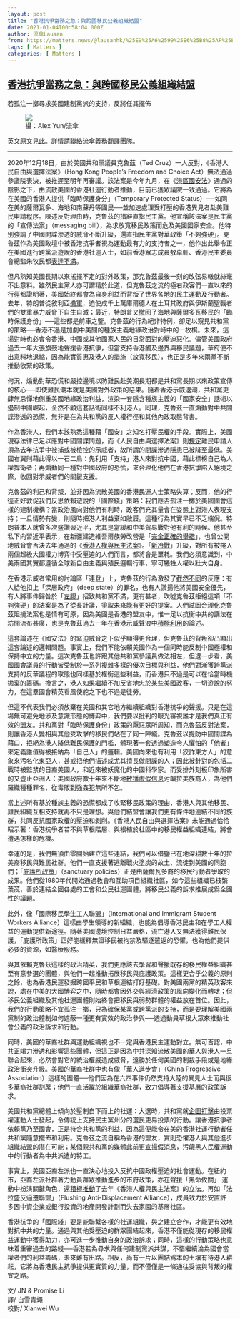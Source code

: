 ```yaml
---
layout: post
title: "香港抗爭當務之急：與跨國移民公義組織結盟"
date: 2021-01-04T00:58:04.000Z
author: 流傘Lausan
from: https://matters.news/@lausanhk/%25E9%25A6%2599%25E6%25B8%25AF%25E6%258A%2597%25E7%2588%25AD%25E7%2595%25B6%25E5%258B%2599%25E4%25B9%258B%25E6%2580%25A5-%25E8%2588%2587%25E8%25B7%25A8%25E5%259C%258B%25E7%25A7%25BB%25E6%25B0%2591%25E5%2585%25AC%25E7%25BE%25A9%25E7%25B5%2584%25E7%25B9%2594%25E7%25B5%2590%25E7%259B%259F-bafyreidoc3yr6a2l4gc5f7bgidbu45bip5mnwiq2lzpgezhvsbx2u42vbm
tags: [ Matters ]
categories: [ Matters ]
---
```

<!--1609721884000-->
[香港抗爭當務之急：與跨國移民公義組織結盟](https://matters.news/@lausanhk/%25E9%25A6%2599%25E6%25B8%25AF%25E6%258A%2597%25E7%2588%25AD%25E7%2595%25B6%25E5%258B%2599%25E4%25B9%258B%25E6%2580%25A5-%25E8%2588%2587%25E8%25B7%25A8%25E5%259C%258B%25E7%25A7%25BB%25E6%25B0%2591%25E5%2585%25AC%25E7%25BE%25A9%25E7%25B5%2584%25E7%25B9%2594%25E7%25B5%2590%25E7%259B%259F-bafyreidoc3yr6a2l4gc5f7bgidbu45bip5mnwiq2lzpgezhvsbx2u42vbm)
------

<div>
<p>若孤注一擲尋求美國建制黨派的支持，反將任其擺佈</p><figure class="image">      <picture>        <source type="image/webp" media="(min-width: 768px)" srcset="https://assets.matters.news/processed/1080w/embed/57aa07df-1960-4ab3-b241-1b4545122d99.webp" onerror="this.srcset='https://assets.matters.news/embed/57aa07df-1960-4ab3-b241-1b4545122d99.jpeg'">        <source media="(min-width: 768px)" srcset="https://assets.matters.news/processed/1080w/embed/57aa07df-1960-4ab3-b241-1b4545122d99.jpeg" onerror="this.srcset='https://assets.matters.news/embed/57aa07df-1960-4ab3-b241-1b4545122d99.jpeg'">        <source type="image/webp" srcset="https://assets.matters.news/processed/540w/embed/57aa07df-1960-4ab3-b241-1b4545122d99.webp">        <img src="https://assets.matters.news/embed/57aa07df-1960-4ab3-b241-1b4545122d99.jpeg" srcset="https://assets.matters.news/processed/540w/embed/57aa07df-1960-4ab3-b241-1b4545122d99.jpeg" loading="lazy" referrerpolicy="no-referrer">      </picture>    <figcaption><span>攝：Alex Yun/流傘</span></figcaption></figure><p>英文原文見<a href="https://lausan.hk/2020/building-coalition-with-migrant-justice-groups/" target="_blank">此</a>。詳情請<a href="https://lausan.hk/contact/" target="_blank">聯絡</a>流傘義務翻譯團隊。</p><hr><p>2020年12月18日，由於美國共和黨議員克魯茲（Ted Cruz）一人反對，《香港人民自由與選擇法案》（Hong Kong People’s Freedom and Choice Act）無法通過參議院表決，被推遲至明年再審議。該法案是今年九月，在《<a href="https://lausan.hk/2020/beijings-new-national-security-laws-chinese/" target="_blank">港區國安法</a>》通過的陰影之下，由流散美國的香港社運行動者推動，目前已獲眾議院一致通過。它將為在美國的香港人提供「臨時保護身分」（Temporary Protected Status）──如同在美的薩爾瓦多、海地和南蘇丹等國民──並加速處理受打壓的香港異見者赴美難民申請程序。陳述反對理由時，克魯茲的措辭直指民主黨。他宣稱該法案是民主黨的「宣傳法案」（messaging bill），為求放寬移民政策而危及美國國家安全。他特别強調了中國間諜滲透的威脅不斷升級，還直指民主黨對華政策「不夠強硬」。克魯茲作為美國政壇中被香港抗爭者視為運動最有力的支持者之一，他作出此舉令正在美國進行跨黨派遊說的香港社運人士，如前香港眾志成員敖卓軒、香港民主委員會總監朱牧民都<a href="https://www.scmp.com/news/china/article/3114598/us-senator-blocks-bill-giving-hongkongers-special-refugee-status" target="_blank">表達不滿</a>。</p><p>但凡熟知美國長期以來搖擺不定的對外政策，那克魯茲最後一刻的改弦易轍就絲毫不出意料。雖然民主黨人亦可謂精於此道，但克魯茲之流的極右政客們一直以來的行徑都證明著，美國始終都會為自身利益而背叛了世界各地的民主運動及行動者。去年，特朗普從敘利亞<a href="https://www.bloomberg.com/opinion/articles/2020-09-17/kurds-have-paid-dearly-for-trump-s-reckless-withdrawal-from-syria" target="_blank">撤軍</a>，迫使成千上萬庫爾德人在土耳其政府與伊斯蘭聖戰者們的雙重暴力威脅下自生自滅；最近，特朗普又<a href="https://www.afsc.org/blogs/news-and-commentary/trump-has-ended-temporary-protected-status-hundreds-thousands-immigrants" target="_blank">撤回</a>了海地與薩爾多瓦移民的「臨時保護身份」──這些都是前車之鑒。克魯茲的行為絕非特例，卻足以窺見共和黨的策略──香港不過是加劇中美間的種族主義地緣政治對峙中的一枚棋。未來，這場對峙也必會令香港、中國或其他國家人民的日常面對的壓迫惡化。儘管美國政府過去一年大張旗鼓地聲援香港抗爭，但當支持香港觸及邊界與移民議題，華府便不出意料地退縮，因為能實質惠及港人的措施（放寬移民），也正是多年來兩黨不斷推動收緊的政策。</p><p>何況，煽動對華恐慌和嚴控邊境以防難民赴美潮長期都是共和黨長期以來政策宣傳的核心──即使難民潮本就是美國對外政策的惡果。隨着香港示威退潮，共和黨更肆無忌憚地側重美國地緣政治利益，渲染一套隱含種族主義的「國家安全」話術以遏制中國崛起，全然不顧這套話術同樣不利港人。同理，克魯茲一直煽動對中共間諜滲透的恐慌，無非是在為共和黨的反人權行徑和其他內政取態背書。</p><p>作為香港人，我們本該熟悉這種藉「國安」之知名打壓民權的手段。實際上，美國現存法律已足以應對中國間諜問題，而《人民自由與選擇法案》則<a href="https://www.congress.gov/bill/116th-congress/house-bill/8428/text" target="_blank">規定</a>難民申請人須為去年抗爭中被捕或被檢控的示威者，故所謂的間諜滲透隱患已被降至最低。美國右翼則藉此得以一石二鳥：先利用「支持」港人來對抗中國，藉此標榜自己為人權捍衛者；再煽動同一種對中國政府的恐慌，來合理化他們在香港抗爭陷入絕境之際，收回對示威者們的關鍵支援。</p><p>克魯茲的利己和背叛，並非因為流散美國的香港民運人士策略失算；反而，他的行徑正好敦促我們反思依賴遊說的「國際綫」策略：我們應否孤注一擲於美國國會這樣的建制機構？當政治風向對他們有利時，政客們充其量會在姿態上對港人表現支持；一旦情勢有變，則隨時把港人利益棄如敝履。這種行為其實早已不乏端倪。特朗普本人就曾多次盛讚習近平，尤其是當緩和中美貿易戰對他有利的時候。他甚至私下向習近平表示，在新疆建造維吾爾族勞改營是「<a href="https://www.businessinsider.com/trump-china-detention-camp-xinjiang-2020-6" target="_blank">完全正確的舉措</a>」，也曾公開地威脅會否決去年通過的《<a href="https://lausan.hk/2019/hong-kong-human-rights-and-democracy-act-critical-analysis-chinese/" target="_blank">香港人權與民主法案</a>》。「<a href="https://lausan.hk/2019/hong-kong-card-against-new-cold-war/" target="_blank">新冷戰</a>」升級，對所有被捲入兩個超級大國權力博弈中受壓迫的人們而言，都將會是噩耗。我們必須意識到，中美兩國其實都遵循全球新自由主義與殖民邏輯行事，寧可犧牲人權以壯大自身。</p><p>在香港示威者常用的討論區「連登」上，克魯茲的行為激發了<a href="https://lihkg.com/thread/2331425/page/1" target="_blank">截然不同</a>的反應：有人給他扣上「深層政府」（deep state）的罪名，也有人讚揚他將美國安全優先，有人將事件歸咎於「<a href="https://r.search.yahoo.com/_ylt=AwrgBmVi1t5fEAkAb.VXNyoA;_ylu=Y29sbwNncTEEcG9zAzUEdnRpZAMEc2VjA3Ny/RV=2/RE=1608468194/RO=10/RU=https%3a%2f%2flausan.hk%2f2020%2fsituating-the-hong-kong-left%2f/RK=2/RS=JqUBQNmx0di.S5_FFMfp9tMVdQA-" target="_blank">左膠</a>」招致共和黨不滿，更有甚者，吹噓克魯茲拒絕這項「不夠強硬」的法案是為了從長計議，爭取未來能有更好的提案。人們試圖合理化克魯茲阻撓法案也是情有可原，因為美國是香港的盟友中，惟一足以抗衡中共的講法在坊間流布甚廣，也是克魯茲過去一年在香港示威聲浪中<a href="https://www.scmp.com/news/hong-kong/politics/article/3032677/us-senator-ted-cruz-accuses-hong-kong-leader-carrie-lam" target="_blank">積極利用</a>的論述。</p><p>這套論述在《國安法》的緊迫威脅之下似乎顯得更合理，但克魯茲的背叛卻凸顯出這套論述的邏輯問題。事實上，我們不能依賴美國作為一個同時能反制中國極權和保持中立的力量。這次克魯茲也許跟其他共和黨參議員做法相左，但退一步看，美國國會議員的行動皆受制於一系列複雜多樣的優次目標與利益，他們對漸獲跨黨派支持的反華議程的取態也同樣基於權衡這些利益，而香港只不過是可以在恰當時機拋棄的籌碼。換言之，港人如果繼續不加反省地忠於某些美國政客，一切遊說的努力，在這羣國會精英看風使舵之下也不過是徒勞。</p><p>但這不代表我們必須放棄在美國和其它地方繼續組織對香港抗爭的聲援。只是在這場無可避免地涉及意識形態的博弈中，我們要以批判的眼光審視誰才是我們真正有效的盟友。共和黨對「臨時保護身份」政策的厭惡眾所周知，而克魯茲反對法案，則讓香港人變相與其他受攻擊的移民們站在了同一陣綫。克魯茲以提防中國間諜為藉口，拒絕為港人降低難民保護的門檻，體現著一套透過塑造令人懼怕的「他者」來定義誰值得被接納為「自己人」的邏輯。美國向來也有利用「狡詐東方人」的意象來污名化東亞人，甚或把他們描述成尤其擅長做間諜的人；因此被針對的包括二戰時被監禁的日裔美國人，和近來被妖魔化的中國科學家。而受排外刻板印象所害的又豈止亞洲人：美國政府數十年來不斷地<a href="https://www.governing.com/topics/public-justice-safety/gov-undocumented-immigrants-crime-pew.html" target="_blank">散播虛假信息</a>污衊拉美族裔人，為他們羅織種種罪名，從毒販到強姦犯無所不包。</p><p>當上述所有基於種族主義的恐慌都成了收緊移民政策的理由，香港人與其他移民、難民組織互相支持就再不只是理想。與他們結盟會讓我們更有條件地連結不同的族群，共同反抗國家政權的壓迫和剝削。《香港人民自由與選擇法案》未能通過恰恰昭示著：香港抗爭者若不與草根階層、與根植於社區中的移民權益組織連結，將會遭遇怎樣的危機。</p><p>幸運的是，我們無須由零開始建立這些連結，我們可以借鑒已在地深耕數十年的拉美裔移民與難民社群。他們一直支援著逃離戰火塗炭的故土、流徙到美國的同胞們；「<a href="https://inthesetimes.com/article/a-demand-for-sanctuary-el-salvador-central-america-solidarity-trump" target="_blank">庇護所政策</a>」（sanctuary policies）正是由薩爾瓦多裔的移民行動者爭取的成果。他們從1980年代開始通過教會和互助項目組織社區，如今這些組織已枝繁葉茂，善於連結全國各處的工會和公民社運團體，將移民公義的訴求推展成爲全國性的議題。</p><p>此外，像「國際移民學生工人聯盟」（International and Immigrant Student Workers Alliance）這樣由學生領導的新組織，也能為倡導香港民主和在學工人權益的運動提供新途徑。隨著美國邊境控制日益嚴格，流亡港人又無法獲得難民保護，「庇護所政策」正好能緩釋無證移民被拘禁及驅逐遣返的恐懼，也為他們提供必要的資源，如醫療服務。</p><p>與其依賴克魯茲這樣的政治精英，我們更應該去學習和聲援既存的移民權益組織甚至有意參選的團體，與他們一起推動拓展移民與庇護政策。這樣更合乎公義的原則之餘，也為香港民運發掘跨國平民和草根連結打好基礎。對美國兩黨的精英政客來說，處在中美的大國博弈之中，隨時都會因外交與經濟政策的風向變化而轉呔；但移民公義組織及其他社運團體則始終會把移民與弱勢群體的權益放在首位。因此，我們的行動策略不宜孤注一擲，只為確保某黨或跨黨派的支持，而是要理解美國兩黨制的政治體制如何遮蔽一種更有實效的政治參與──透過動員草根大眾來推動社會公義的政治訴求和行動。</p><p>同時，美國的華裔社群與運動組織視也不一定與香港民主運動對立。無可否認，中共正竭力滲透和影響這些團體，但這正是因為中共深知流散美國的華人與港人一旦聯合起來，必然會對它的統治權威造成威脅，遠勝於任何美國的制裁手段或是地緣政治衝突升級。美國的華裔社群中也有像「華人進步會」（China Progressive Association）這樣的團體──他們因為在六四事件仍然支持大陸的異見人士而與很多華裔社群<a href="https://repository.library.northeastern.edu/downloads/neu:274780?datastream_id=content" target="_blank">割蓆</a>；他們一直活躍於組織華裔社群，致力倡導著支援基層的政策訴求。</p><p>美國共和黨總體上傾向於壓制自下而上的社運：大選時，共和黨就<a href="https://www.theatlantic.com/ideas/archive/2020/10/threat-voter-subtraction/616746/" target="_blank">企圖打擊</a>由投票權運動人士發起，令傳統上支持民主黨州分的選民更易投票的行動。讓香港抗爭者依賴黨乃至國會，正是符合共和黨的利益，因為這便能令在美的香港社運行動者任共和黨隨意擺佈和利用。克魯茲之流自稱為香港的盟友，實則恐懼港人與其他進步組織結盟的潛在可能；某個親共和黨的媒體此前更<a href="https://www.nytimes.com/2020/09/18/technology/no-a-black-lives-matter-co-founder-didnt-partner-with-a-pro-communist-chinese-group.html" target="_blank">宣揚假消息</a>，污衊黑人民權運動中的行動者為中共派遣的特工。</p><p>事實上，美國亞裔左派也一直決心地投入反抗中國政權壓迫的社會運動。在紐約市，亞裔左派社群著力動員群眾推動進步的市府政策，亦在聲援「黑命攸關」 運動中扮演關鍵角色，還<a href="https://docs.google.com/document/d/1wCMyXvvUSqo0zn78dm4_hsrj9c5cxlitoatUjqGUHZo/edit?ts=5d576238&fbclid=IwAR1kmkP5TFaSnhCKzqVLdW_QJ4ybmrW3SMWgZWVc6AeOgAFdzBhrJZrbIn4" target="_blank">積極推動</a>了去年《香港人權與民主法案》的立法。再如「法拉盛反逼遷聯盟」（Flushing Anti-Displacement Alliance），成員致力於安置許多因中資企業或銀行投資的地產開發計劃而失去家園的基層社區。</p><p>香港抗爭的「國際綫」要是能聯繫各樣的社運組織，與之建立合作，才能更有效地對抗中共的力量。通過與其他受壓迫的群眾團結起來，香港不僅能從現存的移民權益運動中獲得助力，亦可進一步推動自身的政治訴求；同時，這樣的行動策略也意味着重審過去的路綫──香港若為尋求與任何建制黨派共謀，不惜繼續淪為國會當權者們的利益籌碼，未來難有出路。相反，尚有一片以團結爲本的土壤有待港人耕耘，它將為香港民主抗爭提供更實質的力量，而不僅僅是一條通往妥協與背叛的權宜之路。</p><p>文/ JN & Promise Li<br class="smart">譯/ 白雪青蠅<br class="smart">校對/ Xianwei Wu<br class="smart"></p>
</div>
